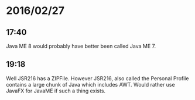 # 2016/02/27

## 17:40

Java ME 8 would probably have better been called Java ME 7.

## 19:18

Well JSR216 has a ZIPFile. However JSR216, also called the Personal Profile
contains a large chunk of Java which includes AWT. Would rather use JavaFX for
JavaME if such a thing exists.

